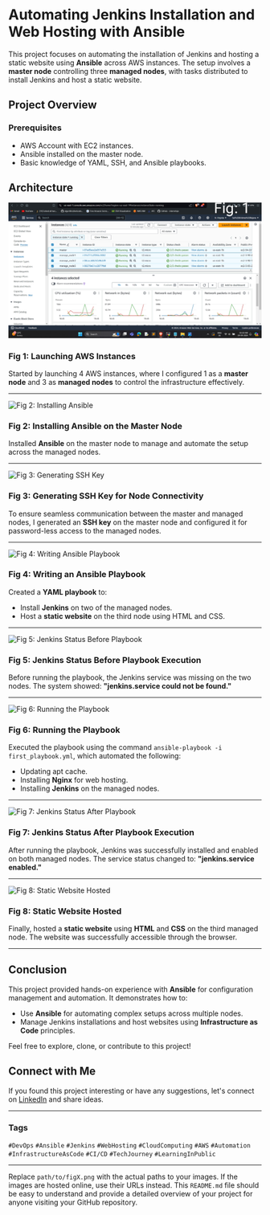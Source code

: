 # Automating Jenkins Installation and Web Hosting with Ansible

This project focuses on automating the installation of Jenkins and hosting a static website using **Ansible** across AWS instances. The setup involves a **master node** controlling three **managed nodes**, with tasks distributed to install Jenkins and host a static website.

## Project Overview

### Prerequisites
- AWS Account with EC2 instances.
- Ansible installed on the master node.
- Basic knowledge of YAML, SSH, and Ansible playbooks.

## Architecture
![Fig 1: Launching AWS Instances](https://github.com/Saikrishna4468/MY_Project/blob/main/Configuration_Management_with_Ansible/imges/AWS_ins.jpg)
### Fig 1: Launching AWS Instances
Started by launching 4 AWS instances, where I configured 1 as a **master node** and 3 as **managed nodes** to control the infrastructure effectively.

---

![Fig 2: Installing Ansible](path/to/fig2.png)
### Fig 2: Installing Ansible on the Master Node
Installed **Ansible** on the master node to manage and automate the setup across the managed nodes.

---

![Fig 3: Generating SSH Key](path/to/fig3.png)
### Fig 3: Generating SSH Key for Node Connectivity
To ensure seamless communication between the master and managed nodes, I generated an **SSH key** on the master node and configured it for password-less access to the managed nodes.

---

![Fig 4: Writing Ansible Playbook](path/to/fig4.png)
### Fig 4: Writing an Ansible Playbook
Created a **YAML playbook** to:
- Install **Jenkins** on two of the managed nodes.
- Host a **static website** on the third node using HTML and CSS.

---

![Fig 5: Jenkins Status Before Playbook](path/to/fig5.png)
### Fig 5: Jenkins Status Before Playbook Execution
Before running the playbook, the Jenkins service was missing on the two nodes. The system showed: **"jenkins.service could not be found."**

---

![Fig 6: Running the Playbook](path/to/fig6.png)
### Fig 6: Running the Playbook
Executed the playbook using the command `ansible-playbook -i first_playbook.yml`, which automated the following:
- Updating apt cache.
- Installing **Nginx** for web hosting.
- Installing **Jenkins** on the managed nodes.

---

![Fig 7: Jenkins Status After Playbook](path/to/fig7.png)
### Fig 7: Jenkins Status After Playbook Execution
After running the playbook, Jenkins was successfully installed and enabled on both managed nodes. The service status changed to: **"jenkins.service enabled."**

---

![Fig 8: Static Website Hosted](path/to/fig8.png)
### Fig 8: Static Website Hosted
Finally, hosted a **static website** using **HTML** and **CSS** on the third managed node. The website was successfully accessible through the browser.

---

## Conclusion
This project provided hands-on experience with **Ansible** for configuration management and automation. It demonstrates how to:
- Use **Ansible** for automating complex setups across multiple nodes.
- Manage Jenkins installations and host websites using **Infrastructure as Code** principles.

Feel free to explore, clone, or contribute to this project!

## Connect with Me
If you found this project interesting or have any suggestions, let's connect on [LinkedIn](https://www.linkedin.com) and share ideas.

---

### Tags
`#DevOps` `#Ansible` `#Jenkins` `#WebHosting` `#CloudComputing` `#AWS` `#Automation` `#InfrastructureAsCode` `#CI/CD` `#TechJourney` `#LearningInPublic`

---

Replace `path/to/figX.png` with the actual paths to your images. If the images are hosted online, use their URLs instead. This `README.md` file should be easy to understand and provide a detailed overview of your project for anyone visiting your GitHub repository.
